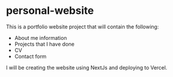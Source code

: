 # personal-website

This is a portfolio website project that will contain the following:

- About me information
- Projects that I have done
- CV
- Contact form

I will be creating the website using NextJs and deploying to Vercel.
